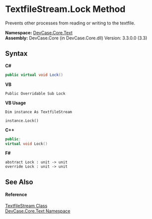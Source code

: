 # TextfileStream.Lock Method 
 

Prevents other processes from reading or writing to the textfile.

**Namespace:**&nbsp;<a href="N_DevCase_Core_Text">DevCase.Core.Text</a><br />**Assembly:**&nbsp;DevCase.Core (in DevCase.Core.dll) Version: 3.3.0.0 (3.3)

## Syntax

**C#**<br />
``` C#
public virtual void Lock()
```

**VB**<br />
``` VB
Public Overridable Sub Lock
```

**VB Usage**<br />
``` VB Usage
Dim instance As TextfileStream

instance.Lock()
```

**C++**<br />
``` C++
public:
virtual void Lock()
```

**F#**<br />
``` F#
abstract Lock : unit -> unit 
override Lock : unit -> unit 
```


## See Also


#### Reference
<a href="T_DevCase_Core_Text_TextfileStream">TextfileStream Class</a><br /><a href="N_DevCase_Core_Text">DevCase.Core.Text Namespace</a><br />